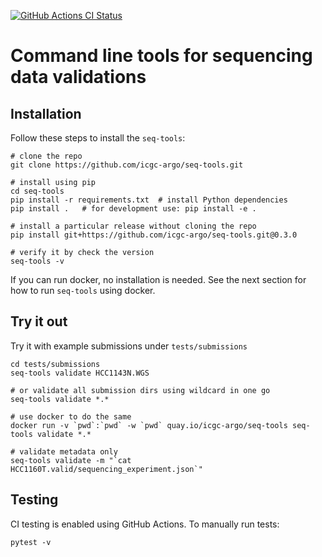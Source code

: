 [![GitHub Actions CI Status](https://github.com/icgc-argo/seq-tools/workflows/CI%20tests/badge.svg)](https://github.com/icgc-argo/seq-tools/actions)

# Command line tools for sequencing data validations

## Installation

Follow these steps to install the `seq-tools`:
```
# clone the repo
git clone https://github.com/icgc-argo/seq-tools.git

# install using pip
cd seq-tools
pip install -r requirements.txt  # install Python dependencies
pip install .   # for development use: pip install -e .

# install a particular release without cloning the repo
pip install git+https://github.com/icgc-argo/seq-tools.git@0.3.0

# verify it by check the version
seq-tools -v
```
If you can run docker, no installation is needed. See the next section for how to run `seq-tools` using docker.

## Try it out
Try it with example submissions under `tests/submissions`
```
cd tests/submissions
seq-tools validate HCC1143N.WGS

# or validate all submission dirs using wildcard in one go
seq-tools validate *.*

# use docker to do the same
docker run -v `pwd`:`pwd` -w `pwd` quay.io/icgc-argo/seq-tools seq-tools validate *.*

# validate metadata only
seq-tools validate -m "`cat HCC1160T.valid/sequencing_experiment.json`"
```

## Testing

CI testing is enabled using GitHub Actions. To manually run tests:
```
pytest -v
```
